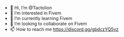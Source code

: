 - 👋 Hi, I’m @Tactolion
- 👀 I’m interested in Fivem
- 🌱 I’m currently learning Fivem
- 💞️ I’m looking to collaborate on Fivem
- 📫 How to reach me https://discord.gg/gbdczYQ5yz

<!---
Tactolion/Tactolion is a ✨ special ✨ repository because its `README.md` (this file) appears on your GitHub profile.
You can click the Preview link to take a look at your changes.
--->
